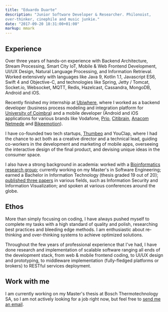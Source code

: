 ```yaml
---
title: "Eduardo Duarte"
description: "Junior Software Developer & Researcher. Philonoist,
over-thinker, cinephile and music junkie."
date: "2017-09-20 18:31:00+01:00"
markup: mmark
---
```


## Experience

Over three years of hands-on experience with Backend Architecture,
Stream Processing, Smart City IoT, Mobile & Web Frontend Development,
UI/UX Design, Natural Language Processing, and Information Retrieval.
Worked extensively with languages like Java 9, Kotlin 1.1, Javascript
ES6, Swift 4 and Objective-C, and technologies like Spring, Jetty /
Tomcat, Socket.io, Websocket, MQTT, Redis, Hazelcast, Cassandra,
MongoDB, Android and iOS.

Recently finished my internship at
[Ubiwhere](http://www.ubiwhere.com/en/), where I worked as a backend
developer (business process modeling and integration platform for
[University of Coimbra](http://www.uc.pt/en)) and a mobile developer
(Android and iOS applications for various brands like Vodafone,
[Prio](https://app.prioenergy.com/),
[Citibrain](http://www.citibrain.com/en/), [Anacom
Netmede](http://www.netmede.pt/app) and
[Bikeemotion](http://www.bikeemotion.com/)).

I have co-founded two tech startups,
[Thumbeo](http://www.thumbeo.com/en/) and YouClap, where I had the
chance to act both as a creative director and a technical lead,
guiding co-workers in the development and marketing of mobile apps,
overseeing the interactive design of the final product, and devising
unique ideas in the consumer space.

I also have a strong background in academia: worked with a
[Bioinformatics research group](http://bioinformatics.ua.pt/);
currently working on my Master's in Software Engineering; earned a
Bachelor in Information Technology (thesis graded 19 out of 20);
[published three papers](/papers/) in various fields, such as
Information Security and Information Visualization; and spoken at
various conferences around the globe.

## Ethos

More than simply focusing on coding, I have always pushed myself to
complete my tasks with a high standard of quality and polish,
researching best practices and bleeding edge methods. I am
enthusiastic about re-thinking and over-thinking systems to achieve
optimized solutions.

Throughout the few years of professional experience that I've had, I
have done research and implementation of scalable software ranging
all ends of the development stack, from web & mobile frontend coding,
to UI/UX design and prototyping, to middleware implementation
(fully-fledged platforms or brokers) to RESTful services deployment.

## Work with me

I am currently working on my Master's thesis at Bosch
Thermotechnology SA, so I am not actively looking for a job right
now, but feel free to [send me an email](mailto:hi@edduarte.com).
